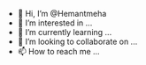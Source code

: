 - 👋 Hi, I’m @Hemantmeha
- 👀 I’m interested in ...
- 🌱 I’m currently learning ...
- 💞️ I’m looking to collaborate on ...
- 📫 How to reach me ...

<!---
Hemantmeha/Hemantmeha is a ✨ special ✨ repository because its `README.md` (this file) appears on your GitHub profile.
You can click the Preview link to take a look at your changes.
--->
